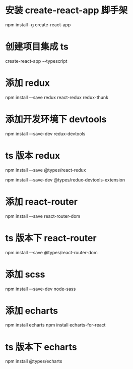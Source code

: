 # 安装 create-react-app 脚手架

npm install -g create-react-app

# 创建项目集成 ts

create-react-app <name> --typescript

# 添加 redux

npm install --save redux react-redux redux-thunk

# 添加开发环境下 devtools

npm install --save-dev redux-devtools

# ts 版本 redux

npm install --save @types/react-redux

npm install --save-dev @types/redux-devtools-extension

# 添加 react-router

npm install --save react-router-dom

# ts 版本下 react-router

npm install --save @types/react-router-dom

# 添加 scss

npm install --save-dev node-sass

# 添加 echarts

npm install echarts
npm install echarts-for-react

# ts 版本下 echarts

npm install @types/echarts
